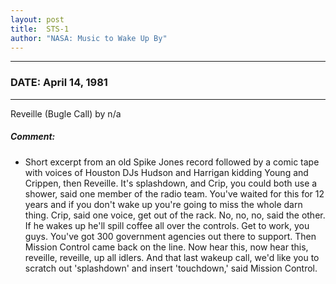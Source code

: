 ```yaml
---
layout: post
title:  STS-1
author: "NASA: Music to Wake Up By"
---
```


----
### DATE: April 14, 1981
----
Reveille (Bugle Call) by n/a

##### Comment:
* Short excerpt from an old Spike Jones record followed by a comic tape with voices of Houston DJs Hudson and Harrigan kidding Young and Crippen, then  Reveille. It's splashdown, and Crip, you could both use a shower, said one member of the radio team. You've waited for this for 12 years and if you don't wake up you're going to miss the whole darn thing. Crip, said one voice, get out of the rack. No, no, no, said the other. If he wakes up he'll spill coffee all over the controls. Get to work, you guys. You've got 300 government agencies out there to support. Then Mission Control came back on the line. Now hear this, now hear this, reveille, reveille, up all idlers. And that last wakeup call, we'd like you to scratch out 'splashdown' and insert 'touchdown,' said Mission Control.
